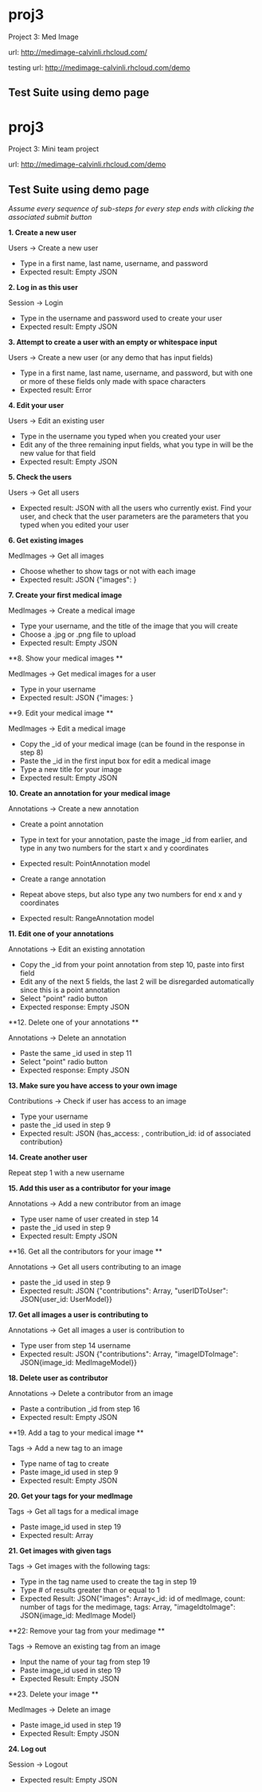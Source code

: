 proj3
=====

Project 3: Med Image

url: http://medimage-calvinli.rhcloud.com/

testing url: http://medimage-calvinli.rhcloud.com/demo


Test Suite using demo page 
---------------------------

proj3
=====

Project 3: Mini team project

url: http://medimage-calvinli.rhcloud.com/demo


Test Suite using demo page 
---------------------------

*Assume every sequence of sub-steps for every step ends with clicking the associated submit button*

**1. Create a new user**

Users -> Create a new user
- Type in a first name, last name, username, and password
- Expected result: Empty JSON


**2. Log in as this user**

Session -> Login
- Type in the username and password used to create your user
- Expected result: Empty JSON

**3. Attempt to create a user with an empty or whitespace input**

Users -> Create a new user (or any demo that has input fields)
- Type in a first name, last name, username, and password, but with one or more of these fields only made with space characters
- Expected result: Error

**4. Edit your user**

Users -> Edit an existing user
- Type in the username you typed when you created your user
- Edit any of the three remaining input fields, what you type in will be the new value for that field
- Expected result: Empty JSON

**5. Check the users**

Users -> Get all users
- Expected result: JSON with all the users who currently exist.  Find your user, and check that the user parameters are the parameters that you typed when you edited your user

**6. Get existing images**

MedImages -> Get all images
- Choose whether to show tags or not with each image
- Expected result: JSON {"images": <array of MedImage models>}

**7. Create your first medical image**

MedImages -> Create a medical image
- Type your username, and the title of the image that you will create
- Choose a .jpg or .png file to upload
- Expected result: Empty JSON

**8. Show your medical images **

MedImages -> Get medical images for a user
- Type in your username
- Expected result: JSON {"images: <array of MedImage models>}

**9. Edit your medical image **

MedImages -> Edit a medical image
- Copy the _id of your medical image (can be found in the response in step 8)
- Paste the _id in the first input box for edit a medical image
- Type a new title for your image
- Expected result: Empty JSON

**10. Create an annotation for your medical image**

Annotations -> Create a new annotation
- Create a point annotation
- Type in text for your annotation, paste the image _id from earlier, and type in any two numbers for the start x and y coordinates
- Expected result: PointAnnotation model

- Create a range annotation
- Repeat above steps, but also type any two numbers for end x and y coordinates
- Expected result: RangeAnnotation model

**11. Edit one of your annotations**

Annotations -> Edit an existing annotation
- Copy the _id from your point annotation from step 10, paste into first field
- Edit any of the next 5 fields, the last 2 will be disregarded automatically since this is a point annotation
- Select "point" radio button
- Expected response: Empty JSON

**12. Delete one of your annotations **

Annotations -> Delete an annotation
- Paste the same _id used in step 11
- Select "point" radio button
- Expected response: Empty JSON

**13. Make sure you have access to your own image**

Contributions -> Check if user has access to an image
- Type your username
- paste the _id used in step 9
- Expected result: JSON {has_access: <boolean determining if user has aceess>, contribution_id: id of associated contribution}

**14. Create another user**

Repeat step 1 with a new username

**15. Add this user as a contributor for your image**

Annotations -> Add a new contributor from an image
- Type user name of user created in step 14
- paste the _id used in step 9
- Expected result: Empty JSON

**16. Get all the contributors for your image **

Annotations -> Get all users contributing to an image
- paste the _id used in step 9
- Expected result: JSON {"contributions": Array<Contribution Models>, "userIDToUser": JSON{user_id: UserModel}}

**17. Get all images a user is contributing to**

Annotations -> Get all images a user is contribution to
- Type user from step 14 username
- Expected result: JSON {"contributions": Array<Contribution Models>, "imageIDToImage": JSON{image_id: MedImageModel}}

**18. Delete user as contributor**

Annotations -> Delete a contributor from an image
- Paste a contribution _id from step 16
- Expected result: Empty JSON

**19. Add a tag to your medical image **

Tags -> Add a new tag to an image
- Type name of tag to create
- Paste image_id used in step 9
- Expected result: Empty JSON

**20. Get your tags for your medImage**

Tags -> Get all tags for a medical image
- Paste image_id used in step 19
- Expected result: Array<Tag models>

**21. Get images with given tags**

Tags -> Get images with the following tags:
- Type in the tag name used to create the tag in step 19
- Type # of results greater than or equal to 1
- Expected Result: JSON{"images": Array<_id: id of medImage, count: number of tags for the medimage, tags: Array<tagName>, "imageIdtoImage": JSON{image_id: MedImage Model}

**22: Remove your tag from your medimage **

Tags -> Remove an existing tag from an image

- Input the name of your tag from step 19
- Paste image_id used in step 19
- Expected Result: Empty JSON

**23. Delete your image **

MedImages -> Delete an image
- Paste image_id used in step 19
- Expected Result: Empty JSON

**24. Log out**

Session -> Logout
- Expected result: Empty JSON
